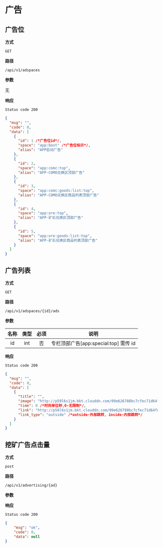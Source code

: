 # 广告

## 广告位

**方式**

`GET`

**路径**

`/api/v1/adspaces`

**参数**

无

**响应**

`Status code 200`

```json
{
  "msg": "",
  "code": 0,
  "data": [
    {
      "id": 1 /*广告位id*/,
      "space": "app:boot" /*广告位标示*/,
      "alias": "APP启动广告"
    },
    {
      "id": 2,
      "space": "app:comc:top",
      "alias": "APP-COMO兑换区顶部广告"
    },
    {
      "id": 3,
      "space": "app:comc:goods:list:top",
      "alias": "APP-COMO兑换区商品列表顶部广告"
    },
    {
      "id": 4,
      "space": "app:ore:top",
      "alias": "APP-矿石兑换区顶部广告"
    },
    {
      "id": 5,
      "space": "app:ore:goods:list:top",
      "alias": "APP-矿石兑换区商品列表顶部广告"
    }
  ]
}
```

## 广告列表

**方式**

`GET`

**路径**

`/api/v1/adspaces/{id}/ads`

**参数**

|  名称  |  类型  | 必须 |                                   说明                                    |
| :----: | :----: | :--: | :-----------------------------------------------------------------------: |
| id | int |  否  |                   专栏顶部广告[app:special:top] 需传 id                  |

**响应**

`Status code 200`

```json
{
  "msg": "",
  "code": 0,
  "data": [
    {
      "title": "",
      "image": "http://p59l6s1jm.bkt.clouddn.com/09e626788bc7cfec71d64fdbe36ea0e4.jpeg" /*广告图*/,
      "time": 0 /*时间单位秒,0-无限制*/,
      "link": "http://p59l6s1jm.bkt.clouddn.com/09e626788bc7cfec71d64fdbe36ea0e4.jpeg" /*跳转地址,null-无跳转*/,
      "link_type": "outside" /*outside-外部跳转, inside-内部跳转*/
    }
  ]
}
```

## 挖矿广告点击量

**方式**

`post`

**路径**

`/api/v1/advertising/{ad}`

**参数**


**响应**

`Status code 200`

```json
{
    "msg": "ok",
    "code": 0,
    "data": null
}
```

